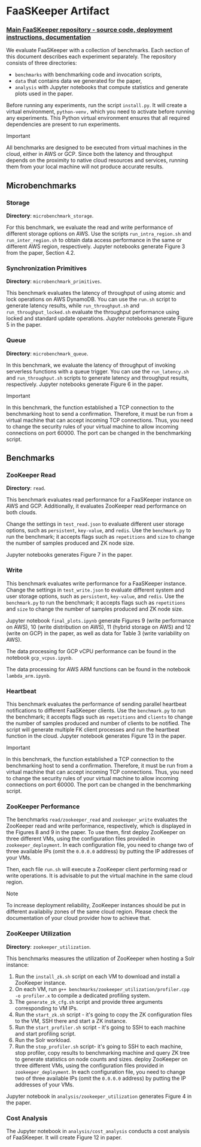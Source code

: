 # FaaSKeeper Artifact

### [Main FaaSKeeper repository - source code, deployment instructions, documentation](https://github.com/spcl/faaskeeper)

We evaluate FaaSKeeper with a collection of benchmarks. Each section of this document describes each experiment separately. The repository consists of three directories:
* `benchmarks` with benchmarking code and invocation scripts,
* `data` that contains data we generated for the paper,
* `analysis` with Jupyter notebooks that compute statistics and generate plots used in the paper.

Before running any experiments, run the script `install.py`. It will create a virtual environment, `python-venv,` which you need to activate before running any experiments.
This Python virtual environment ensures that all required dependencies are present to run experiments.

> [!IMPORTANT]  
> All benchmarks are designed to be executed from virtual machines in the cloud, either in AWS or GCP. Since both the latency and throughput depends on the proximity to native cloud resources and services, running them from your local machine will not produce accurate results.

## Microbenchmarks

### Storage

**Directory**: `microbenchmark_storage`.

For this benchmark, we evaluate the read and write performance of different storage options on AWS. Use the scripts `run_intra_region.sh` and `run_inter_region.sh` to obtain data access performance in the same or different AWS region, respectively. Jupyter notebooks generate Figure 3 from the paper, Section 4.2. 

### Synchronization Primitives

**Directory**: `microbenchmark_primitives`.

This benchmark evaluates the latency of throughput of using atomic and lock operations on AWS DynamoDB. You can use the `run.sh` script to generate latency results, while `run_throughput.sh` and `run_throughput_locked.sh` evaluate the throughput performance using locked and standard update operations. Jupyter notebooks generate Figure 5 in the paper.

### Queue

**Directory**: `microbenchmark_queue`.

In this benchmark, we evaluate the latency of throughput of invoking serverless functions with a queue trigger. You can use the `run_latency.sh` and `run_throughput.sh` scripts to generate latency and throughput results, respectively. Jupyter notebooks generate Figure 6 in the paper.

> [!IMPORTANT]  
> In this benchmark, the function established a TCP connection to the benchmarking host to send a confirmation. Therefore, it must be run from a virtual machine that can accept incoming TCP connections. Thus, you need to change the security rules of your virtual machine to allow incoming connections on port 60000. The port can be changed in the benchmarking script.

## Benchmarks

### ZooKeeper Read

**Directory**: `read`.

This benchmark evaluates read performance for a FaaSKeeper instance on AWS and GCP. Additionally, it evaluates ZooKeeper read performance on both clouds.

Change the settings in `test_read.json` to evaluate different user storage options, such as `persistent`, `key-value`, and `redis`. Use the `benchmark.py` to run the benchmark; it accepts flags such as `repetitions` and `size` to change the number of samples produced and ZK node size.

Jupyter notebooks generates Figure 7 in the paper.

### Write

This benchmark evaluates write performance for a FaaSKeeper instance. Change the settings in `test_write.json` to evaluate different system and user storage options, such as `persistent`, `key-value`, and `redis`. Use the `benchmark.py` to run the benchmark; it accepts flags such as `repetitions` and `size` to change the number of samples produced and ZK node size.

Jupyter notebook `final_plots.ipynb` generate Figures 9 (write performance on AWS), 10 (write distribution on AWS), 11 (hybrid storage on AWS) and 12 (write on GCP) in the paper, as well as data for Table 3 (write variability on AWS).

The data processing for GCP vCPU performance can be found in the notebook `gcp_vcpus.ipynb`.

The data processing for AWS ARM functions can be found in the notebook `lambda_arm.ipynb`.

### Heartbeat

This benchmark evaluates the performance of sending parallel heartbeat notifications to different FaaSKeeper clients. Use the `benchmark.py` to run the benchmark; it accepts flags such as `repetitions` and `clients` to change the number of samples produced and number of clients to be notified. The script will generate multiple FK client processes and run the heartbeat function in the cloud. Jupyter notebook generates Figure 13 in the paper.

> [!IMPORTANT]  
> In this benchmark, the function established a TCP connection to the benchmarking host to send a confirmation. Therefore, it must be run from a virtual machine that can accept incoming TCP connections. Thus, you need to change the security rules of your virtual machine to allow incoming connections on port 60000. The port can be changed in the benchmarking script.

### ZooKeeper Performance

The benchmarks `read/zookeeper_read` and `zookeeper_write` evaluates the ZooKeeper read and write performance, respectively, which is displayed in the Figures 8 and 9 in the paper. To use them, first deploy ZooKeeper on three different VMs, using the configuration files provided in `zookeeper_deployment`. In each configuration file, you need to change two of three available IPs (omit the `0.0.0.0` address) by putting the IP addresses of your VMs.

Then, each file `run.sh` will execute a ZooKeeper client performing read or write operations. It is advisable to put the virtual machine in the same cloud region.

> [!NOTE]  
> To increase deployment reliability, ZooKeeper instances should be put in different availabiliy zones of the same cloud region. Please check the documentation of your cloud provider how to achieve that.

### ZooKeeper Utilization

**Directory**: `zookeeper_utilization`.

This benchmarks measures the utilization of ZooKeeper when hosting a Solr instance:

1) Run the `install_zk.sh` script on each VM to download and install a ZooKeeper instance.
2) On each VM, run `g++ benchmarks/zookeeper_utilization/profiler.cpp -o profiler.x` to compile a dedicated profiling system.
3) The `generate_zk_cfg.sh` script and provide three arguments corresponding to VM IPs.
4) Run the `start_zk.sh` script - it's going to copy the ZK configuration files to the VM, SSH there and start a ZK instance.
5) Run the `start_profiler.sh` script - it's going to SSH to each machine and start profiling script.
6) Run the Solr workload.
7) Run the `stop_profiler.sh` script- it's going to SSH to each machine, stop profiler, copy results to benchmarking machine and query ZK tree to generate statistics on node counts and sizes.
deploy ZooKeeper on three different VMs, using the configuration files provided in `zookeeper_deployment`. In each configuration file, you need to change two of three available IPs (omit the `0.0.0.0` address) by putting the IP addresses of your VMs.

Jupyter notebook in `analysis/zookeeper_utilization` generates Figure 4 in the paper.

### Cost Analysis

The Jupyter notebook in `analysis/cost_analysis` conducts a cost analysis of FaaSKeeper. It will create Figure 12 in paper.
